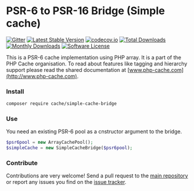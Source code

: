 # PSR-6 to PSR-16 Bridge (Simple cache)
[![Gitter](https://badges.gitter.im/php-cache/cache.svg)](https://gitter.im/php-cache/cache?utm_source=badge&utm_medium=badge&utm_campaign=pr-badge)
[![Latest Stable Version](https://poser.pugx.org/cache/simple-cache-bridge/v/stable)](https://packagist.org/packages/cache/simple-cache-bridge)
[![codecov.io](https://codecov.io/github/php-cache/simple-cache-bridge/coverage.svg?branch=master)](https://codecov.io/github/array-cache/apc-adapter?branch=master)
[![Total Downloads](https://poser.pugx.org/cache/simple-cache-bridge/downloads)](https://packagist.org/packages/cache/simple-cache-bridge)
[![Monthly Downloads](https://poser.pugx.org/cache/simple-cache-bridge/d/monthly.png)](https://packagist.org/packages/cache/simple-cache-bridge)
[![Software License](https://img.shields.io/badge/license-MIT-brightgreen.svg?style=flat-square)](LICENSE)

This is a PSR-6 cache implementation using PHP array. It is a part of the PHP Cache organisation. To read about 
features like tagging and hierarchy support please read the shared documentation at [www.php-cache.com](http://www.php-cache.com). 

### Install

```bash
composer require cache/simple-cache-bridge
```

### Use

You need an existing PSR-6 pool as a cnstructor argument to the bridge. 

```php
$psr6pool = new ArrayCachePool();
$simpleCache = new SimpleCacheBridge($psr6pool);
```

### Contribute

Contributions are very welcome! Send a pull request to the [main repository](https://github.com/php-cache/cache) or 
report any issues you find on the [issue tracker](http://issues.php-cache.com).
